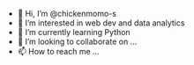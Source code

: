 - 👋 Hi, I’m @chickenmomo-s
- 👀 I’m interested in web dev and data analytics
- 🌱 I’m currently learning Python
- 💞️ I’m looking to collaborate on ...
- 📫 How to reach me ...

<!---
chickenmomo-s/chickenmomo-s is a ✨ special ✨ repository because its `README.md` (this file) appears on your GitHub profile.
You can click the Preview link to take a look at your changes.
--->
